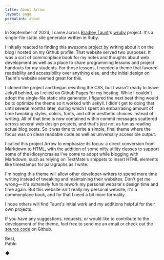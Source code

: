 ```yaml
---
title: About Arrow
layout: page
permalink: about
---
```


In September of 2024, I came across [Bradley Taunt](https://btxx.org)'s [wruby](https://wruby.btxx.org) project. It's a single-file static site generator written in Ruby. 

I initially reacted to finding this awesome project by writing about it on the blog I hosted on my Github profile. That website served two purposes. It was a sort of commonplace book for my notes and thoughts about web development as well as a place to share programming lessons and project handouts for my students. For those lessons, I needed a theme that favored readability and accessibility over anything else, and the initial design on Taunt's website seemed great for this. 

I cloned the project and began rewriting the CSS, but I wasn't ready to leave Jekyll behind, as I relied on Github Pages for my hosting. While I couldn't adopt the single-file static site generator, I figured the next best thing would be to optimize the theme so it worked with Jekyll. I didn't get to doing that until several months later, during which I spent an embarrasing amount of time tweaking styles, colors, fonts, and other aesthetic choices instead of writing. All of that time is now contained within commit messages scattered across several web design projects, and that's just not as fun as reading actual blog posts. So it was time to write a simple, final theme where the focus was on clean readable code as well as universally accessible output.  

I called this project Arrow to emphasize its focus: a direct conversion from Markdown to HTML, with the addition of some nifty utility classes to support some of the idiosyncrasies I've come to adopt while blogging with Markdown, such as relying on TextMate's snippets to insert HTML elements like timestamps for paragraphs as I write.

I'm hoping this theme will allow other developer-writers to spend more time writing instead of tweaking and maintaining their websites. Don't get me wrong— it's _extremely_ fun to rework my personal website's design time and time again. But this website isn't really my personal website, it's a commonplace book, and for that I need a bit more formality.

I hope others will find Taunt's initial work and my additions helpful for their own projects.

If you have any suggestions, requests, or would like to contribute to the development of the theme, feel free to send me an email or check out the [source code](https://github.com/cspablocortez/arrow-jekyll-theme) on Github.

Best, <span style="display: block; margin: 0;">Pablo</span>

<div class="fin">
    ◆
</div>

